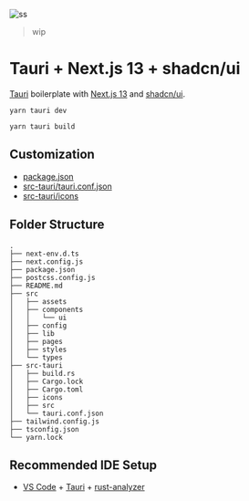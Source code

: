![ss](https://user-images.githubusercontent.com/16024979/215265499-c90cd692-c960-48f9-94a2-a3abb81e1ae4.png)

> wip

# Tauri + Next.js 13 + shadcn/ui

[Tauri](https://github.com/tauri-apps/tauri) boilerplate with [Next.js 13](https://beta.nextjs.org/docs) and [shadcn/ui](https://github.com/shadcn/ui).

```
yarn tauri dev

yarn tauri build
```

## Customization

- [package.json](/package.json)
- [src-tauri/tauri.conf.json](src-tauri/tauri.conf.json)
- [src-tauri/icons](src-tauri/icons)

## Folder Structure

```
.
├── next-env.d.ts
├── next.config.js
├── package.json
├── postcss.config.js
├── README.md
├── src
│   ├── assets
│   ├── components
│   │   └── ui
│   ├── config
│   ├── lib
│   ├── pages
│   ├── styles
│   └── types
├── src-tauri
│   ├── build.rs
│   ├── Cargo.lock
│   ├── Cargo.toml
│   ├── icons
│   ├── src
│   └── tauri.conf.json
├── tailwind.config.js
├── tsconfig.json
└── yarn.lock
```

## Recommended IDE Setup

- [VS Code](https://code.visualstudio.com/) + [Tauri](https://marketplace.visualstudio.com/items?itemName=tauri-apps.tauri-vscode) + [rust-analyzer](https://marketplace.visualstudio.com/items?itemName=rust-lang.rust-analyzer)
